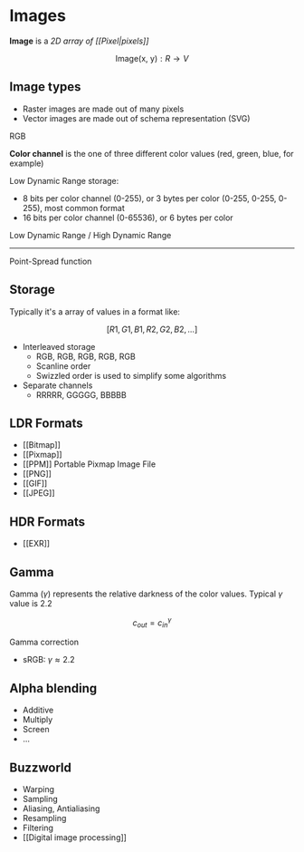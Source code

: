 # Images

**Image** is a _2D array of [[Pixel|pixels]]_

$$
	\text{Image(x, y)}:R \to V
$$

## Image types

- Raster images are made out of many pixels
- Vector images are made out of schema representation (SVG)

RGB

**Color channel** is the one of three different color values (red, green, blue, for example)

Low Dynamic Range storage:

- 8 bits per color channel (0-255), or 3 bytes per color (0-255, 0-255, 0-255), most common format
- 16 bits per color channel (0-65536), or 6 bytes per color


Low Dynamic Range / High Dynamic Range

---

Point-Spread function

## Storage

Typically it's a array of values in a format like:

$$
[R1, G1, B1, R2, G2, B2, ...]
$$

- Interleaved storage
	- RGB, RGB, RGB, RGB, RGB
	- Scanline order
	- Swizzled order is used to simplify some algorithms
- Separate channels
	- RRRRR, GGGGG, BBBBB

## LDR Formats

- [[Bitmap]]
- [[Pixmap]]
- [[PPM]] Portable Pixmap Image File
- [[PNG]]
- [[GIF]]
- [[JPEG]]

## HDR Formats

- [[EXR]]

## Gamma 

Gamma ($\gamma$) represents the relative darkness of the color values. Typical $\gamma$ value is 2.2

$$
c_{out} = c_{in}^{\gamma}
$$

Gamma correction

- sRGB: $\gamma \approx 2.2$

## Alpha blending

- Additive
- Multiply
- Screen
- ...

## Buzzworld

- Warping
- Sampling
- Aliasing, Antialiasing
- Resampling
- Filtering
- [[Digital image processing]]

<!--
https://people.cs.clemson.edu/~dhouse/courses/405/notes/antialiasing.pdf
https://people.cs.clemson.edu/~dhouse/courses/405/notes/image-warps.pdf
https://people.cs.clemson.edu/~dhouse/courses/405/notes/pixmaps-rgb.pdf
-->
